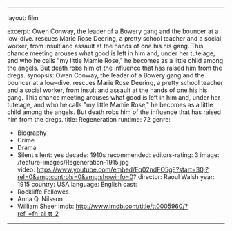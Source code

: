 ---

layout: film

excerpt: Owen Conway, the leader of a Bowery gang and the bouncer at a low-dive. rescues Marie Rose Deering, a pretty school teacher and a social worker, from insult and assault at the hands of one his his gang. This chance meeting arouses what good is left in him and, under her tutelage, and who he calls "my little Mamie Rose," he becomes as a little child among the angels. But death robs him of the influence that has raised him from the dregs.
synopsis: Owen Conway, the leader of a Bowery gang and the bouncer at a low-dive. rescues Marie Rose Deering, a pretty school teacher and a social worker, from insult and assault at the hands of one his his gang. This chance meeting arouses what good is left in him and, under her tutelage, and who he calls "my little Mamie Rose," he becomes as a little child among the angels. But death robs him of the influence that has raised him from the dregs.
title: Regeneration
runtime: 72
genre: 
- Biography
- Crime
- Drama
- Silent
silent: yes
decade: 1910s
recommended: 
editors-rating: 3
image:  /feature-images/Regeneration-1915.jpg  
video: https://www.youtube.com/embed/Eq02ndFO5gE?start=30;?rel=0&amp;controls=0&amp;showinfo=0?
director: Raoul Walsh
year: 1915
country: USA
language: English
cast:
- Rockliffe Fellowes
- Anna Q. Nilsson
- William Sheer
imdb: http://www.imdb.com/title/tt0005960/?ref_=fn_al_tt_2

---